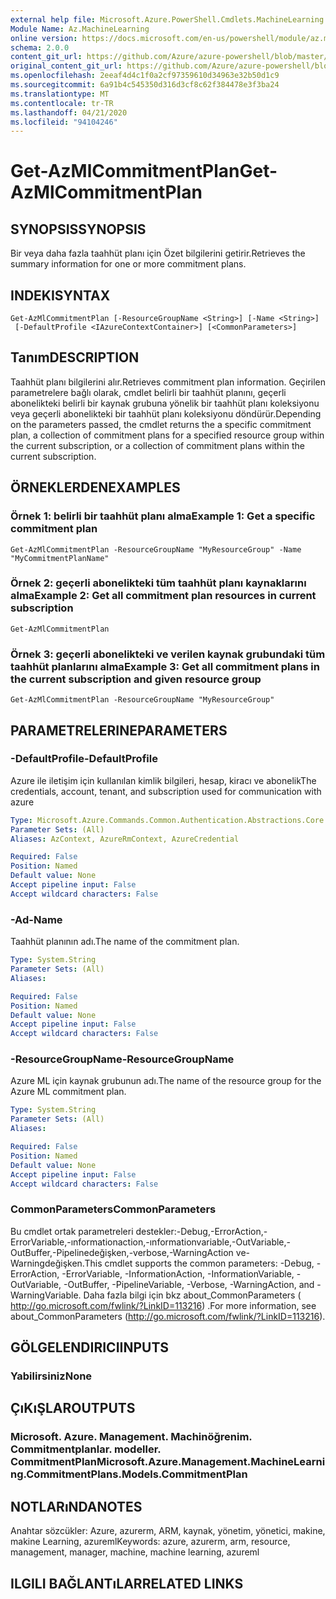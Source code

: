 ```yaml
---
external help file: Microsoft.Azure.PowerShell.Cmdlets.MachineLearning.dll-Help.xml
Module Name: Az.MachineLearning
online version: https://docs.microsoft.com/en-us/powershell/module/az.machinelearning/get-azmlcommitmentplan
schema: 2.0.0
content_git_url: https://github.com/Azure/azure-powershell/blob/master/src/MachineLearning/MachineLearning/help/Get-AzMlCommitmentPlan.md
original_content_git_url: https://github.com/Azure/azure-powershell/blob/master/src/MachineLearning/MachineLearning/help/Get-AzMlCommitmentPlan.md
ms.openlocfilehash: 2eeaf4d4c1f0a2cf97359610d34963e32b50d1c9
ms.sourcegitcommit: 6a91b4c545350d316d3cf8c62f384478e3f3ba24
ms.translationtype: MT
ms.contentlocale: tr-TR
ms.lasthandoff: 04/21/2020
ms.locfileid: "94104246"
---
```

# <span data-ttu-id="f77e8-101">Get-AzMlCommitmentPlan</span><span class="sxs-lookup"><span data-stu-id="f77e8-101">Get-AzMlCommitmentPlan</span></span>

## <span data-ttu-id="f77e8-102">SYNOPSIS</span><span class="sxs-lookup"><span data-stu-id="f77e8-102">SYNOPSIS</span></span>
<span data-ttu-id="f77e8-103">Bir veya daha fazla taahhüt planı için Özet bilgilerini getirir.</span><span class="sxs-lookup"><span data-stu-id="f77e8-103">Retrieves the summary information for one or more commitment plans.</span></span>

## <span data-ttu-id="f77e8-104">INDEKI</span><span class="sxs-lookup"><span data-stu-id="f77e8-104">SYNTAX</span></span>

```
Get-AzMlCommitmentPlan [-ResourceGroupName <String>] [-Name <String>]
 [-DefaultProfile <IAzureContextContainer>] [<CommonParameters>]
```

## <span data-ttu-id="f77e8-105">Tanım</span><span class="sxs-lookup"><span data-stu-id="f77e8-105">DESCRIPTION</span></span>
<span data-ttu-id="f77e8-106">Taahhüt planı bilgilerini alır.</span><span class="sxs-lookup"><span data-stu-id="f77e8-106">Retrieves commitment plan information.</span></span>
<span data-ttu-id="f77e8-107">Geçirilen parametrelere bağlı olarak, cmdlet belirli bir taahhüt planını, geçerli abonelikteki belirli bir kaynak grubuna yönelik bir taahhüt planı koleksiyonu veya geçerli abonelikteki bir taahhüt planı koleksiyonu döndürür.</span><span class="sxs-lookup"><span data-stu-id="f77e8-107">Depending on the parameters passed, the cmdlet returns the a specific commitment plan, a collection of commitment plans for a specified resource group within the current subscription, or a collection of commitment plans within the current subscription.</span></span>

## <span data-ttu-id="f77e8-108">ÖRNEKLERDEN</span><span class="sxs-lookup"><span data-stu-id="f77e8-108">EXAMPLES</span></span>

### <span data-ttu-id="f77e8-109">Örnek 1: belirli bir taahhüt planı alma</span><span class="sxs-lookup"><span data-stu-id="f77e8-109">Example 1: Get a specific commitment plan</span></span>
```
Get-AzMlCommitmentPlan -ResourceGroupName "MyResourceGroup" -Name "MyCommitmentPlanName"
```

### <span data-ttu-id="f77e8-110">Örnek 2: geçerli abonelikteki tüm taahhüt planı kaynaklarını alma</span><span class="sxs-lookup"><span data-stu-id="f77e8-110">Example 2: Get all commitment plan resources in current subscription</span></span>
```
Get-AzMlCommitmentPlan
```

### <span data-ttu-id="f77e8-111">Örnek 3: geçerli abonelikteki ve verilen kaynak grubundaki tüm taahhüt planlarını alma</span><span class="sxs-lookup"><span data-stu-id="f77e8-111">Example 3: Get all commitment plans in the current subscription and given resource group</span></span>
```
Get-AzMlCommitmentPlan -ResourceGroupName "MyResourceGroup"
```

## <span data-ttu-id="f77e8-112">PARAMETRELERINE</span><span class="sxs-lookup"><span data-stu-id="f77e8-112">PARAMETERS</span></span>

### <span data-ttu-id="f77e8-113">-DefaultProfile</span><span class="sxs-lookup"><span data-stu-id="f77e8-113">-DefaultProfile</span></span>
<span data-ttu-id="f77e8-114">Azure ile iletişim için kullanılan kimlik bilgileri, hesap, kiracı ve abonelik</span><span class="sxs-lookup"><span data-stu-id="f77e8-114">The credentials, account, tenant, and subscription used for communication with azure</span></span>

```yaml
Type: Microsoft.Azure.Commands.Common.Authentication.Abstractions.Core.IAzureContextContainer
Parameter Sets: (All)
Aliases: AzContext, AzureRmContext, AzureCredential

Required: False
Position: Named
Default value: None
Accept pipeline input: False
Accept wildcard characters: False
```

### <span data-ttu-id="f77e8-115">-Ad</span><span class="sxs-lookup"><span data-stu-id="f77e8-115">-Name</span></span>
<span data-ttu-id="f77e8-116">Taahhüt planının adı.</span><span class="sxs-lookup"><span data-stu-id="f77e8-116">The name of the commitment plan.</span></span>

```yaml
Type: System.String
Parameter Sets: (All)
Aliases:

Required: False
Position: Named
Default value: None
Accept pipeline input: False
Accept wildcard characters: False
```

### <span data-ttu-id="f77e8-117">-ResourceGroupName</span><span class="sxs-lookup"><span data-stu-id="f77e8-117">-ResourceGroupName</span></span>
<span data-ttu-id="f77e8-118">Azure ML için kaynak grubunun adı.</span><span class="sxs-lookup"><span data-stu-id="f77e8-118">The name of the resource group for the Azure ML commitment plan.</span></span>

```yaml
Type: System.String
Parameter Sets: (All)
Aliases:

Required: False
Position: Named
Default value: None
Accept pipeline input: False
Accept wildcard characters: False
```

### <span data-ttu-id="f77e8-119">CommonParameters</span><span class="sxs-lookup"><span data-stu-id="f77e8-119">CommonParameters</span></span>
<span data-ttu-id="f77e8-120">Bu cmdlet ortak parametreleri destekler:-Debug,-ErrorAction,-ErrorVariable,-ınformationaction,-ınformationvariable,-OutVariable,-OutBuffer,-Pipelinedeğişken,-verbose,-WarningAction ve-Warningdeğişken.</span><span class="sxs-lookup"><span data-stu-id="f77e8-120">This cmdlet supports the common parameters: -Debug, -ErrorAction, -ErrorVariable, -InformationAction, -InformationVariable, -OutVariable, -OutBuffer, -PipelineVariable, -Verbose, -WarningAction, and -WarningVariable.</span></span> <span data-ttu-id="f77e8-121">Daha fazla bilgi için bkz about_CommonParameters ( http://go.microsoft.com/fwlink/?LinkID=113216) .</span><span class="sxs-lookup"><span data-stu-id="f77e8-121">For more information, see about_CommonParameters (http://go.microsoft.com/fwlink/?LinkID=113216).</span></span>

## <span data-ttu-id="f77e8-122">GÖLGELENDIRICI</span><span class="sxs-lookup"><span data-stu-id="f77e8-122">INPUTS</span></span>

### <span data-ttu-id="f77e8-123">Yabilirsiniz</span><span class="sxs-lookup"><span data-stu-id="f77e8-123">None</span></span>

## <span data-ttu-id="f77e8-124">ÇıKıŞLAR</span><span class="sxs-lookup"><span data-stu-id="f77e8-124">OUTPUTS</span></span>

### <span data-ttu-id="f77e8-125">Microsoft. Azure. Management. Machinöğrenim. Commitmentplanlar. modeller. CommitmentPlan</span><span class="sxs-lookup"><span data-stu-id="f77e8-125">Microsoft.Azure.Management.MachineLearning.CommitmentPlans.Models.CommitmentPlan</span></span>

## <span data-ttu-id="f77e8-126">NOTLARıNDA</span><span class="sxs-lookup"><span data-stu-id="f77e8-126">NOTES</span></span>
<span data-ttu-id="f77e8-127">Anahtar sözcükler: Azure, azurerm, ARM, kaynak, yönetim, yönetici, makine, makine Learning, azureml</span><span class="sxs-lookup"><span data-stu-id="f77e8-127">Keywords: azure, azurerm, arm, resource, management, manager, machine, machine learning, azureml</span></span>

## <span data-ttu-id="f77e8-128">ILGILI BAĞLANTıLAR</span><span class="sxs-lookup"><span data-stu-id="f77e8-128">RELATED LINKS</span></span>
